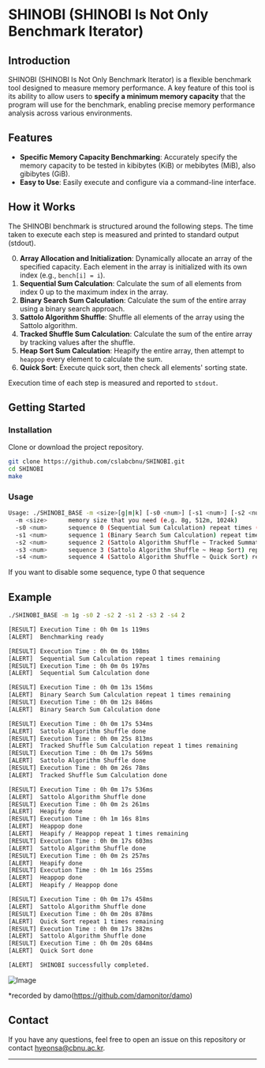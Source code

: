 # SHINOBI (SHINOBI Is Not Only Benchmark Iterator)

## Introduction

SHINOBI (SHINOBI Is Not Only Benchmark Iterator) is a flexible benchmark tool designed to measure memory performance. A key feature of this tool is its ability to allow users to **specify a minimum memory capacity** that the program will use for the benchmark, enabling precise memory performance analysis across various environments.

## Features

*   **Specific Memory Capacity Benchmarking**: Accurately specify the memory capacity to be tested in kibibytes (KiB) or mebibytes (MiB), also gibibytes (GiB).
*   **Easy to Use**: Easily execute and configure via a command-line interface.

## How it Works

The SHINOBI benchmark is structured around the following steps. The time taken to execute each step is measured and printed to standard output (stdout).

0.  **Array Allocation and Initialization**: Dynamically allocate an array of the specified capacity. Each element in the array is initialized with its own index (e.g., `bench[i] = i`).
1.  **Sequential Sum Calculation**: Calculate the sum of all elements from index 0 up to the maximum index in the array.
2.  **Binary Search Sum Calculation**: Calculate the sum of the entire array using a binary search approach. 
3.  **Sattolo Algorithm Shuffle**: Shuffle all elements of the array using the Sattolo algorithm.
4.  **Tracked Shuffle Sum Calculation**: Calculate the sum of the entire array by tracking values after the shuffle.
5.  **Heap Sort Sum Calculation**: Heapify the entire array, then attempt to `heappop` every element to calculate the sum.
6.  **Quick Sort**: Execute quick sort, then check all elements' sorting state.

Execution time of each step is measured and reported to `stdout`.

## Getting Started

### Installation

Clone or download the project repository.

```bash
git clone https://github.com/cslabcbnu/SHINOBI.git
cd SHINOBI
make
```

### Usage
```bash
Usage: ./SHINOBI_BASE -m <size>[g|m|k] [-s0 <num>] [-s1 <num>] [-s2 <num>] [-s3 <num>] [-s4 <num>]
  -m <size>      memory size that you need (e.g. 8g, 512m, 1024k)
  -s0 <num>      sequence 0 (Sequential Sum Calculation) repeat times (default: 1)
  -s1 <num>      sequence 1 (Binary Search Sum Calculation) repeat times (default: 1)
  -s2 <num>      sequence 2 (Sattolo Algorithm Shuffle ~ Tracked Summation) repeat times (default: 1)
  -s3 <num>      sequence 3 (Sattolo Algorithm Shuffle ~ Heap Sort) repeat times (default: 1)
  -s4 <num>      sequence 4 (Sattolo Algorithm Shuffle ~ Quick Sort) repeat times (default: 1)
```
If you want to disable some sequence, type 0 that sequence

## Example
```bash
./SHINOBI_BASE -m 1g -s0 2 -s2 2 -s1 2 -s3 2 -s4 2

[RESULT] Execution Time : 0h 0m 1s 119ms
[ALERT]  Benchmarking ready

[RESULT] Execution Time : 0h 0m 0s 198ms
[ALERT]  Sequential Sum Calculation repeat 1 times remaining
[RESULT] Execution Time : 0h 0m 0s 197ms
[ALERT]  Sequential Sum Calculation done

[RESULT] Execution Time : 0h 0m 13s 156ms
[ALERT]  Binary Search Sum Calculation repeat 1 times remaining
[RESULT] Execution Time : 0h 0m 12s 846ms
[ALERT]  Binary Search Sum Calculation done

[RESULT] Execution Time : 0h 0m 17s 534ms
[ALERT]  Sattolo Algorithm Shuffle done
[RESULT] Execution Time : 0h 0m 25s 813ms
[ALERT]  Tracked Shuffle Sum Calculation repeat 1 times remaining
[RESULT] Execution Time : 0h 0m 17s 569ms
[ALERT]  Sattolo Algorithm Shuffle done
[RESULT] Execution Time : 0h 0m 26s 78ms
[ALERT]  Tracked Shuffle Sum Calculation done

[RESULT] Execution Time : 0h 0m 17s 536ms
[ALERT]  Sattolo Algorithm Shuffle done
[RESULT] Execution Time : 0h 0m 2s 261ms
[ALERT]  Heapify done
[RESULT] Execution Time : 0h 1m 16s 81ms
[ALERT]  Heappop done
[ALERT]  Heapify / Heappop repeat 1 times remaining
[RESULT] Execution Time : 0h 0m 17s 603ms
[ALERT]  Sattolo Algorithm Shuffle done
[RESULT] Execution Time : 0h 0m 2s 257ms
[ALERT]  Heapify done
[RESULT] Execution Time : 0h 1m 16s 255ms
[ALERT]  Heappop done
[ALERT]  Heapify / Heappop done

[RESULT] Execution Time : 0h 0m 17s 458ms
[ALERT]  Sattolo Algorithm Shuffle done
[RESULT] Execution Time : 0h 0m 20s 878ms
[ALERT]  Quick Sort repeat 1 times remaining
[RESULT] Execution Time : 0h 0m 17s 382ms
[ALERT]  Sattolo Algorithm Shuffle done
[RESULT] Execution Time : 0h 0m 20s 684ms
[ALERT]  Quick Sort done

[ALERT]  SHINOBI successfully completed.
```
![Image](https://github.com/user-attachments/assets/254bb105-ca4e-4943-b314-9d1418aae687)

*recorded by damo(https://github.com/damonitor/damo)

## Contact

If you have any questions, feel free to open an issue on this repository or contact hyeonsa@cbnu.ac.kr.

---
